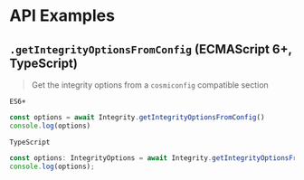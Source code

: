 # API Examples

## `.getIntegrityOptionsFromConfig` (ECMAScript 6+, TypeScript)

> Get the integrity options from a `cosmiconfig` compatible section

`ES6+`

```js
const options = await Integrity.getIntegrityOptionsFromConfig()
console.log(options)
```

`TypeScript`

```ts
const options: IntegrityOptions = await Integrity.getIntegrityOptionsFromConfig();
console.log(options);
```
